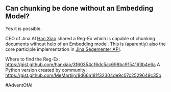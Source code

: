 ## Can chunking be done without an Embedding Model?
Yes it is possible.

CEO of Jina AI [Han Xiao](https://gist.github.com/hanxiao) shared a Reg-Ex which is capable of chunking documents without help of an Embedding model.
This is (aparently) also the core participle implementation in [Jina Segementer API](https://jina.ai/segmenter/).

Where to find the Reg-Ex: https://gist.github.com/hanxiao/3f60354cf6dc5ac698bc9154163b4e6a
A Python version created by community: https://gist.github.com/MeMartijn/8d66a181f32304de9c07c2529649c35b

#AdventOfAI 
